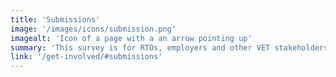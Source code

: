 ```yaml
---
title: 'Submissions'
image: '/images/icons/submission.png'
imagealt: 'Icon of a page with a an arrow pointing up'
summary: 'This survey is for RTOs, employers and other VET stakeholders, although anyone who is interested may respond.'
link: '/get-involved/#submissions'
---
```


